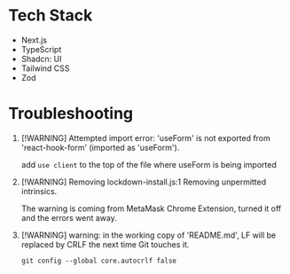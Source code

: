 # Tech Stack

- Next.js
- TypeScript
- Shadcn: UI
- Tailwind CSS
- Zod

# Troubleshooting

1. [!WARNING] Attempted import error: 'useForm' is not exported from 'react-hook-form' (imported as 'useForm').

   add `use client` to the top of the file where useForm is being imported

2. [!WARNING] Removing lockdown-install.js:1 Removing unpermitted intrinsics.

   The warning is coming from MetaMask Chrome Extension, turned it off and the errors went away.

3. [!WARNING] warning: in the working copy of 'README.md', LF will be replaced by CRLF the next time Git touches it.

   `git config --global core.autocrlf false`
